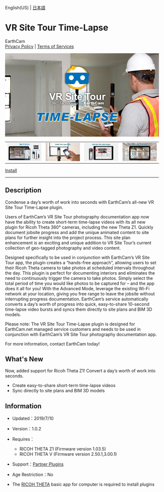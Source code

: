 English(US) | [日本語](README.ja.md)

# VR Site Tour Time-Lapse
EarthCam  
[Privacy Policy](../../README.md#privacy-policy) | [Terms of Services](../../README.md#terms-of-services)

<div align="center">
 <img src="1.png">

 <table>
  <tr>
   <td><img src="2.png"></td>
   <td><img src="3.png"></td>
   <td><img src="4.png"></td>
   <td><img src="5.png"></td>
  </tr>
 </table>
</div>

[Install](https://link.ricoh360.com/plugins/com.earthcam.vrsitetourtimelapse/apk)

***

## Description
Condense a day’s worth of work into seconds with EarthCam’s all-new VR Site Tour Time-Lapse plugin.  
  
Users of EarthCam’s VR Site Tour photography documentation app now have the ability to create short-term time-lapse videos with its all new plugin for Ricoh Theta 360° cameras, including the new Theta Z1. Quickly document jobsite progress and add the unique animated content to site plans for further insight into the project process. This site plan enhancement is an exciting and unique addition to VR Site Tour’s current collection of geo-tagged photography and video content.  
  
Designed specifically to be used in conjunction with EarthCam’s VR Site Tour app, the plugin creates a “hands-free approach”, allowing users to set their Ricoh Theta camera to take photos at scheduled intervals throughout the day. This plugin is perfect for documenting interiors and eliminates the need to continuously trigger the camera to take photos. Simply select the total period of time you would like photos to be captured for – and the app does it all for you! With the Advanced Mode, leverage the existing Wi-Fi network at your location, giving you free range to leave the jobsite without interrupting progress documentation. EarthCam’s service automatically converts a day’s worth of progress into quick, easy-to-share 10-second time-lapse video bursts and syncs them directly to site plans and BIM 3D models.  
  
Please note: The VR Site Tour Time-Lapse plugin is designed for EarthCam.net managed service customers and needs to be used in conjunction with EarthCam’s VR Site Tour photography documentation app.  
  
For more information, contact EarthCam today!  
  
## What's New
Now, added support for Ricoh Theta Z1! Convert a day’s worth of work into seconds.  
* Create easy-to-share short-term time-lapse videos
* Sync directly to site plans and BIM 3D models

## Information
  * Updated：2019/7/10
  * Version：1.0.2
  * Requires：
    * RICOH THETA Z1 (Firmware version 1.03.5)
    * RICOH THETA V (Firmware version 2.50.1,3.00.1)
  * Support：[Partner Plugins](https://www.earthcam.net/support/contactus.php?reason=11)
  * Age Restriction：No

* The [RICOH THETA](https://theta360.com/ja/about/application/pc.html#app-detail-01) basic app for computer is required to install plugins
